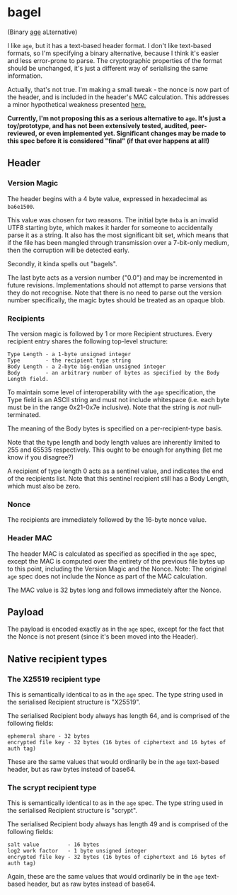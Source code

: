 # bagel

(Binary [age](https://age-encryption.org/) aLternative)

I like `age`, but it has a text-based header format. I don't like text-based formats, so I'm specifying a binary alternative, because I think it's easier and less error-prone to parse. The cryptographic properties of the format should be unchanged, it's just a different way of serialising the same information.

Actually, that's not true. I'm making a small tweak - the nonce is now part of the header, and is included in the header's MAC calculation. This addresses a minor hypothetical weakness presented [here.](https://ethz.ch/content/dam/ethz/special-interest/infk/inst-infsec/appliedcrypto/education/theses/project_MircoStauble.pdf)

**Currently, I'm not proposing this as a serious alternative to `age`. It's just a toy/prototype, and has not been extensively tested, audited, peer-reviewed, or even implemented yet. Significant changes may be made to this spec before it is considered "final" (if that ever happens at all!)**

## Header

### Version Magic

The header begins with a 4 byte value, expressed in hexadecimal as `ba6e1500`.

This value was chosen for two reasons. The initial byte `0xba` is an invalid UTF8 starting byte, which makes it harder for someone to accidentally parse it as a string. It also has the most significant bit set, which means that if the file has been mangled through transmission over a 7-bit-only medium, then the corruption will be detected early.

Secondly, it kinda spells out "bagels".

The last byte acts as a version number ("0.0") and may be incremented in future revisions. Implementations should not attempt to parse versions that they do not recognise. Note that there is no need to parse out the version number specifically, the magic bytes should be treated as an opaque blob.

### Recipients

The version magic is followed by 1 or more Recipient structures. Every recipient entry shares the following top-level structure:

```
Type Length - a 1-byte unsigned integer
Type        - the recipient type string
Body Length - a 2-byte big-endian unsigned integer
Body        - an arbitrary number of bytes as specified by the Body Length field.
```

To maintain some level of interoperability with the `age` specification, the Type field is an ASCII string and must not include whitespace (i.e. each byte must be in the range 0x21-0x7e inclusive). Note that the string is *not* null-terminated.

The meaning of the Body bytes is specified on a per-recipient-type basis.

Note that the type length and body length values are inherently limited to 255 and 65535 respectively. This ought to be enough for anything (let me know if you disagree?)

A recipient of type length 0 acts as a sentinel value, and indicates the end of the recipients list. Note that this sentinel recipient still has a Body Length, which must also be zero.

### Nonce

The recipients are immediately followed by the 16-byte nonce value.

### Header MAC

The header MAC is calculated as specified as specified in the `age` spec, except the MAC is computed over the entirety of the previous file bytes up to this point, including the Version Magic and the Nonce. Note: The original `age` spec does not include the Nonce as part of the MAC calculation.

The MAC value is 32 bytes long and follows immediately after the Nonce.

## Payload

The payload is encoded exactly as in the `age` spec, except for the fact that the Nonce is not present (since it's been moved into the Header).

## Native recipient types

### The X25519 recipient type

This is semantically identical to as in the `age` spec. The type string used in the serialised Recipient structure is "X25519".

The serialised Recipient body always has length 64, and is comprised of the following fields:

```
ephemeral share - 32 bytes
encrypted file key - 32 bytes (16 bytes of ciphertext and 16 bytes of auth tag)
```

These are the same values that would ordinarily be in the `age` text-based header, but as raw bytes instead of base64.

### The scrypt recipient type

This is semantically identical to as in the `age` spec. The type string used in the serialised Recipient structure is "scrypt".

The serialised Recipient body always has length 49 and is comprised of the following fields:

```
salt value         - 16 bytes
log2 work factor   - 1 byte unsigned integer
encrypted file key - 32 bytes (16 bytes of ciphertext and 16 bytes of auth tag)
```

Again, these are the same values that would ordinarily be in the `age` text-based header, but as raw bytes instead of base64.
